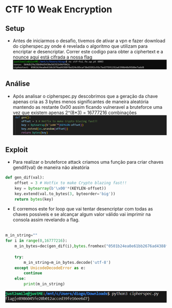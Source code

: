 # CTF 10 Weak Encryption

## Setup

- Antes de iniciarmos o desafio, tivemos de ativar a vpn e fazer download do cipherspec.py onde é revelada o algoritmo que utilizam para encriptar e 
desencriptar. 
Correr este codigo para obter a ciphertext e a nounce aqui está cifrada a nossa flag
![Alt text](Images/imageCTF10-4.png)

## Análise
- Após analisar o cipherspec.py descobrimos que a geração da chave apenas cria as 3 bytes menos significantes de maneira aleatória mantendo as restante 0x00 assim ficando vulneravel a bruteforce uma vez que existem apenas 2^(8*3) = 16777216
combinações 
![Alt text](Images/imageCTF10-5.png)

## Exploit

- Para realizar o bruteforce attack criamos uma função para criar chaves gendif(val) de maneira não aleatória
```python
def gen_dif(val):
	offset = 3 # Hotfix to make Crypto blazing fast!!
	key = bytearray(b'\x00'*(KEYLEN-offset)) 
	key.extend(val.to_bytes(3, byteorder='big'))
	return bytes(key)
```
- E corremos este for loop que vai tentar desencriptar com todas as chaves possiveis e se alcançar algum valor válido vai imprimir na consola assim revelando a flag.
```python

m_in_string=""
for i in range(0,16777216):
	m_in_bytes=dec(gen_dif(i),bytes.fromhex("0501b24ea0e61bb2676ad4388f8a524c85caf3bd3592c93c7ed37591252a6390b48d9580e7a6d8"),bytes.fromhex("564db29a35b84d5430e56351b96f842c"))

	try:
		m_in_string=m_in_bytes.decode('utf-8')
	except UnicodeDecodeError as e:
		continue
	else:
		print(m_in_string)

```

![Alt text](Images/imageCTF10-6.png)